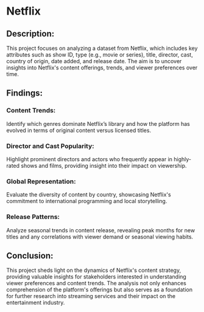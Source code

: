 # Netflix
## Description:
This project focuses on analyzing a dataset from Netflix, which includes key attributes such as show ID, type (e.g., movie or series), title, director, cast, country of origin, date added, and release date. The aim is to uncover insights into Netflix's content offerings, trends, and viewer preferences over time.
## Findings:
### Content Trends: 
Identify which genres dominate Netflix’s library and how the platform has evolved in terms of original content versus licensed titles.
### Director and Cast Popularity:  
Highlight prominent directors and actors who frequently appear in highly-rated shows and films, providing insight into their impact on viewership.
### Global Representation: 
Evaluate the diversity of content by country, showcasing Netflix's commitment to international programming and local storytelling.
### Release Patterns: 
Analyze seasonal trends in content release, revealing peak months for new titles and any correlations with viewer demand or seasonal viewing habits.
## Conclusion:
This project sheds light on the dynamics of Netflix's content strategy, providing valuable insights for stakeholders interested in understanding viewer preferences and content trends. The analysis not only enhances comprehension of the platform's offerings but also serves as a foundation for further research into streaming services and their impact on the entertainment industry.
